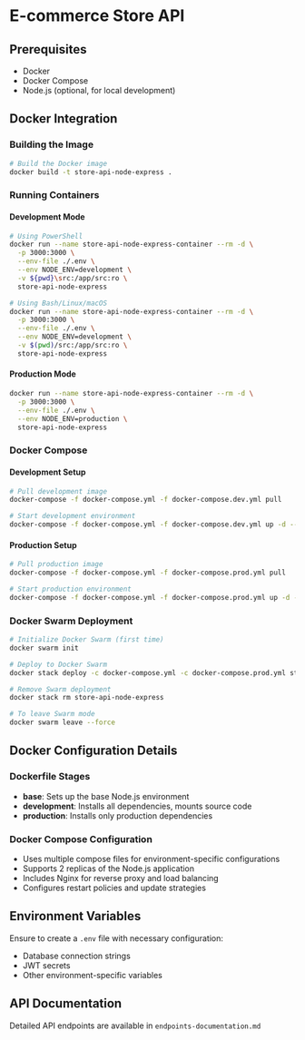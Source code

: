 # E-commerce Store API

## Prerequisites
- Docker
- Docker Compose
- Node.js (optional, for local development)

## Docker Integration

### Building the Image
```bash
# Build the Docker image
docker build -t store-api-node-express .
```

### Running Containers

#### Development Mode
```bash
# Using PowerShell
docker run --name store-api-node-express-container --rm -d \
  -p 3000:3000 \
  --env-file ./.env \
  --env NODE_ENV=development \
  -v ${pwd}\src:/app/src:ro \
  store-api-node-express

# Using Bash/Linux/macOS
docker run --name store-api-node-express-container --rm -d \
  -p 3000:3000 \
  --env-file ./.env \
  --env NODE_ENV=development \
  -v $(pwd)/src:/app/src:ro \
  store-api-node-express
```

#### Production Mode
```bash
docker run --name store-api-node-express-container --rm -d \
  -p 3000:3000 \
  --env-file ./.env \
  --env NODE_ENV=production \
  store-api-node-express
```

### Docker Compose

#### Development Setup
```bash
# Pull development image
docker-compose -f docker-compose.yml -f docker-compose.dev.yml pull

# Start development environment
docker-compose -f docker-compose.yml -f docker-compose.dev.yml up -d --build
```

#### Production Setup
```bash
# Pull production image
docker-compose -f docker-compose.yml -f docker-compose.prod.yml pull

# Start production environment
docker-compose -f docker-compose.yml -f docker-compose.prod.yml up -d --build
```

### Docker Swarm Deployment
```bash
# Initialize Docker Swarm (first time)
docker swarm init

# Deploy to Docker Swarm
docker stack deploy -c docker-compose.yml -c docker-compose.prod.yml store-api-node-express-swarm

# Remove Swarm deployment
docker stack rm store-api-node-express

# To leave Swarm mode
docker swarm leave --force
```

## Docker Configuration Details

### Dockerfile Stages
- **base**: Sets up the base Node.js environment
- **development**: Installs all dependencies, mounts source code
- **production**: Installs only production dependencies

### Docker Compose Configuration
- Uses multiple compose files for environment-specific configurations
- Supports 2 replicas of the Node.js application
- Includes Nginx for reverse proxy and load balancing
- Configures restart policies and update strategies

## Environment Variables
Ensure to create a `.env` file with necessary configuration:
- Database connection strings
- JWT secrets
- Other environment-specific variables

## API Documentation
Detailed API endpoints are available in `endpoints-documentation.md`
